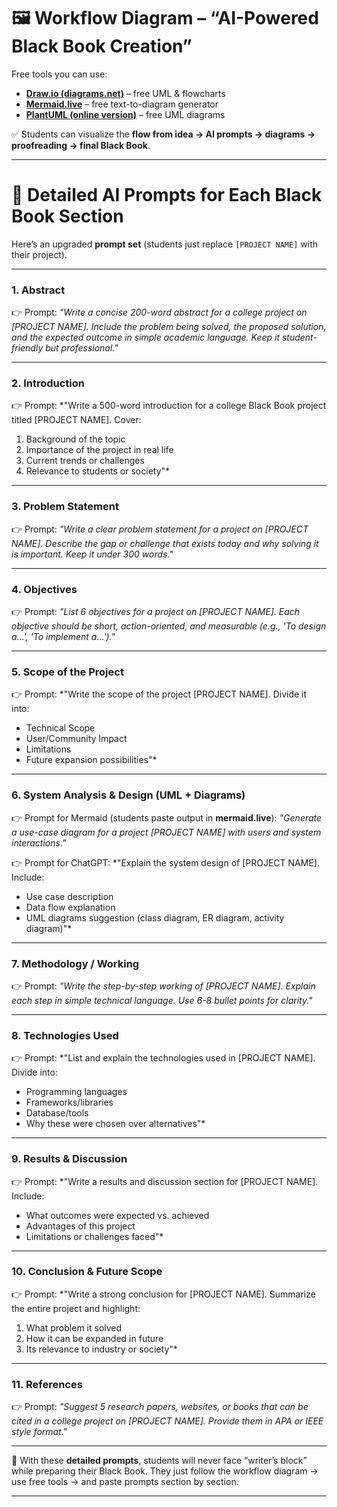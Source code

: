 

# 🖼 Workflow Diagram – “AI-Powered Black Book Creation”

Free tools you can use:

* [**Draw.io (diagrams.net)**](https://app.diagrams.net/) – free UML & flowcharts
* [**Mermaid.live**](https://mermaid.live/) – free text-to-diagram generator
* [**PlantUML (online version)**](https://www.plantuml.com/plantuml/) – free UML diagrams

✅ Students can visualize the **flow from idea → AI prompts → diagrams → proofreading → final Black Book**.

---

# 📑 Detailed AI Prompts for Each Black Book Section

Here’s an upgraded **prompt set** (students just replace `[PROJECT NAME]` with their project).

---

### 1. **Abstract**

👉 Prompt:
*"Write a concise 200-word abstract for a college project on \[PROJECT NAME]. Include the problem being solved, the proposed solution, and the expected outcome in simple academic language. Keep it student-friendly but professional."*

---

### 2. **Introduction**

👉 Prompt:
\*"Write a 500-word introduction for a college Black Book project titled \[PROJECT NAME]. Cover:

1. Background of the topic
2. Importance of the project in real life
3. Current trends or challenges
4. Relevance to students or society"\*

---

### 3. **Problem Statement**

👉 Prompt:
*"Write a clear problem statement for a project on \[PROJECT NAME]. Describe the gap or challenge that exists today and why solving it is important. Keep it under 300 words."*

---

### 4. **Objectives**

👉 Prompt:
*"List 6 objectives for a project on \[PROJECT NAME]. Each objective should be short, action-oriented, and measurable (e.g., 'To design a…', 'To implement a…')."*

---

### 5. **Scope of the Project**

👉 Prompt:
\*"Write the scope of the project \[PROJECT NAME]. Divide it into:

* Technical Scope
* User/Community Impact
* Limitations
* Future expansion possibilities"\*

---

### 6. **System Analysis & Design (UML + Diagrams)**

👉 Prompt for Mermaid (students paste output in **mermaid.live**):
*"Generate a use-case diagram for a project \[PROJECT NAME] with users and system interactions."*

👉 Prompt for ChatGPT:
\*"Explain the system design of \[PROJECT NAME]. Include:

* Use case description
* Data flow explanation
* UML diagrams suggestion (class diagram, ER diagram, activity diagram)"\*

---

### 7. **Methodology / Working**

👉 Prompt:
*"Write the step-by-step working of \[PROJECT NAME]. Explain each step in simple technical language. Use 6-8 bullet points for clarity."*

---

### 8. **Technologies Used**

👉 Prompt:
\*"List and explain the technologies used in \[PROJECT NAME]. Divide into:

* Programming languages
* Frameworks/libraries
* Database/tools
* Why these were chosen over alternatives"\*

---

### 9. **Results & Discussion**

👉 Prompt:
\*"Write a results and discussion section for \[PROJECT NAME]. Include:

* What outcomes were expected vs. achieved
* Advantages of this project
* Limitations or challenges faced"\*

---

### 10. **Conclusion & Future Scope**

👉 Prompt:
\*"Write a strong conclusion for \[PROJECT NAME]. Summarize the entire project and highlight:

1. What problem it solved
2. How it can be expanded in future
3. Its relevance to industry or society"\*

---

### 11. **References**

👉 Prompt:
*"Suggest 5 research papers, websites, or books that can be cited in a college project on \[PROJECT NAME]. Provide them in APA or IEEE style format."*

---

📌 With these **detailed prompts**, students will never face “writer’s block” while preparing their Black Book. They just follow the workflow diagram → use free tools → and paste prompts section by section.

---

